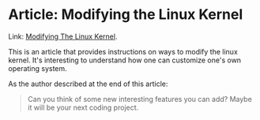 # Article: Modifying the Linux Kernel
Link: [Modifying The Linux Kernel](https://levelup.gitconnected.com/create-your-own-system-calls-part-2-process-weights-97d5e66f56f3).

This is an article that provides instructions on ways to modify the linux kernel. It's interesting to understand how one can customize one's own operating system.

As the author described at the end of this article:

> Can you think of some new interesting features you can add? Maybe it will be your next coding project.